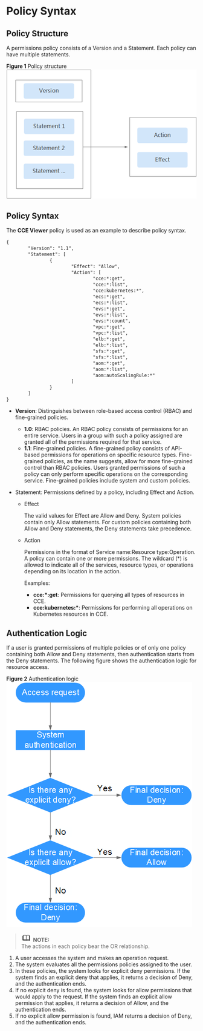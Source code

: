 # Policy Syntax<a name="cce_01_0180"></a>

## Policy Structure<a name="section34287870"></a>

A permissions policy consists of a Version and a Statement. Each policy can have multiple statements.

**Figure  1**  Policy structure<a name="fig6755360"></a>  
![](figures/policy-structure.png "policy-structure")

## Policy Syntax<a name="section10352173123317"></a>

The  **CCE Viewer**  policy is used as an example to describe policy syntax.

```
{
        "Version": "1.1",
        "Statement": [
                {
                        "Effect": "Allow",
                        "Action": [
                                "cce:*:get",
                                "cce:*:list",
                                "cce:kubernetes:*",
                                "ecs:*:get",
                                "ecs:*:list",
                                "evs:*:get",
                                "evs:*:list",
                                "evs:*:count",
                                "vpc:*:get",
                                "vpc:*:list",
                                "elb:*:get",
                                "elb:*:list",
                                "sfs:*:get",
                                "sfs:*:list",
                                "aom:*:get",
                                "aom:*:list",
                                "aom:autoScalingRule:*"
                        ]
                }
        ]
}
```

-   **Version**: Distinguishes between role-based access control \(RBAC\) and fine-grained policies.
    -   **1.0**: RBAC policies. An RBAC policy consists of permissions for an entire service. Users in a group with such a policy assigned are granted all of the permissions required for that service.
    -   **1.1**: Fine-grained policies. A fine-grained policy consists of API-based permissions for operations on specific resource types. Fine-grained policies, as the name suggests, allow for more fine-grained control than RBAC policies. Users granted permissions of such a policy can only perform specific operations on the corresponding service. Fine-grained policies include system and custom policies.

-   Statement: Permissions defined by a policy, including Effect and Action.
    -   Effect

        The valid values for Effect are Allow and Deny. System policies contain only Allow statements. For custom policies containing both Allow and Deny statements, the Deny statements take precedence.

    -   Action

        Permissions in the format of Service name:Resource type:Operation. A policy can contain one or more permissions. The wildcard \(\*\) is allowed to indicate all of the services, resource types, or operations depending on its location in the action.

        Examples:

        -   **cce:\*:get**: Permissions for querying all types of resources in CCE.
        -   **cce:kubernetes:\***: Permissions for performing all operations on Kubernetes resources in CCE.



## Authentication Logic<a name="section6295723"></a>

If a user is granted permissions of multiple policies or of only one policy containing both Allow and Deny statements, then authentication starts from the Deny statements. The following figure shows the authentication logic for resource access.

**Figure  2**  Authentication logic<a name="fig48552050"></a>  
![](figures/authentication-logic.png "authentication-logic")

>![](public_sys-resources/icon-note.gif) **NOTE:**   
>The actions in each policy bear the OR relationship.  

1.  A user accesses the system and makes an operation request.
2.  The system evaluates all the permissions policies assigned to the user.
3.  In these policies, the system looks for explicit deny permissions. If the system finds an explicit deny that applies, it returns a decision of Deny, and the authentication ends.
4.  If no explicit deny is found, the system looks for allow permissions that would apply to the request. If the system finds an explicit allow permission that applies, it returns a decision of Allow, and the authentication ends.
5.  If no explicit allow permission is found, IAM returns a decision of Deny, and the authentication ends.

